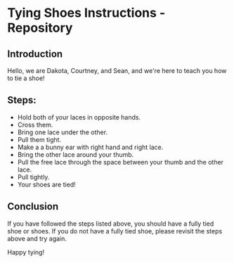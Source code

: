 
# Tying Shoes Instructions -Repository
## Introduction
Hello, we are Dakota, Courtney, and Sean, and we're here to teach you how to tie a shoe!
## Steps:
- Hold both of your laces in opposite hands.
- Cross them.
- Bring one lace under the other.
- Pull them tight.
- Make a a bunny ear with right hand and right lace.
- Bring the other lace around your thumb.
- Pull the free lace through the space between your thumb and the other lace.
- Pull tightly.
- Your shoes are tied! 

## Conclusion
<p> If you have followed the steps listed above, you should have a fully tied shoe or shoes. If you do not have a fully tied shoe, please revisit the steps above and try again. </p>
Happy tying! </p>
